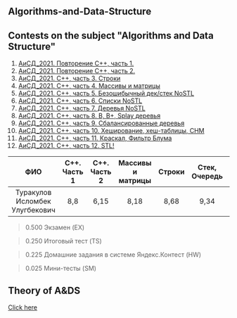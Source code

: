 ## Algorithms-and-Data-Structure
Contests on the subject "Algorithms and Data Structure"
-------------

1. [АиСД_2021. Повторение С++, часть 1.](https://official.contest.yandex.ru/contest/28903/problems/)
2. [АиСД_2021. Повторение С++, часть 2.](https://official.contest.yandex.ru/contest/28920/problems/)
3. [АиСД_2021. С++, часть 3. Строки](https://official.contest.yandex.ru/contest/29544/problems/)
4. [АиСД_2021. С++, часть 4. Массивы и матрицы](https://official.contest.yandex.ru/contest/29329/problems/)
5. [АиСД_2021. С++, часть 5. Безошибычный дек/стек NoSTL](https://official.contest.yandex.ru/contest/29768/problems/)
6. [АиСД_2021. С++, часть 6. Списки NoSTL](https://official.contest.yandex.ru/contest/29895/problems/)
7. [АиСД_2021. С++, часть 7. Деревья NoSTL](https://official.contest.yandex.ru/contest/30374/problems/)
8. [АиСД_2021. C++, часть 8. B, B+, Splay деревья](https://official.contest.yandex.ru/contest/31158/problems/)
9. [АиСД_2021. С++, часть 9. Сбалансированные деревья](https://official.contest.yandex.ru/contest/30929/problems/)
10. [АиСД_2021. С++, часть 10. Хеширование, хеш-таблицы, СНМ](https://official.contest.yandex.ru/contest/31303/problems/)
11. [АиСД_2021. С++, часть 11. Краскал, Фильтр Блума](https://official.contest.yandex.ru/contest/31839/problems/)
12. [АиСД_2021. С++, часть 12. STL!](https://official.contest.yandex.ru/contest/32886/problems/)



|               ФИО              | C++. Часть 1 | C++. Часть 2 | Массивы и матрицы | Строки | Стек, Очередь | Списки | Деревья | Баланс, деревья | B, B+ деревья | Хеш, СНМ | Блум | STL | Тест | Итог |
|:------------------------------:|:------------:|:------------:|:-----------------:|:------:|:-------------:|:------:|:-------:|:---------------:|:-------------:|:--------:|:----:|:---:|:----:|:----:|
| Туракулов Исломбек Улугбекович |      8,8     |     6,15     |        8,18       |  8,68  |      9,34     |   6,8  |   6,7   |       6,65      |      7,25     |   9,34   |   6  | 9,5 |   8  |   8  |

> 0.500	Экзамен (EX)

> 0.250	Итоговый тест (TS)

> 0.225	Домашние задания в системе Яндекс.Контест (HW)

> 0.025	Мини-тесты (SM)

## Theory of A&DS
<a href="Theory.md" target="_blank">Click here</a>

